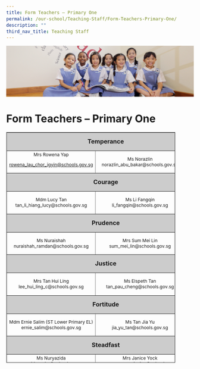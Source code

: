 ```yaml
---
title: Form Teachers – Primary One
permalink: /our-school/Teaching-Staff/Form-Teachers-Primary-One/
description: ""
third_nav_title: Teaching Staff
---
```

![](/images/UsefulVideos.jpg)

Form Teachers – Primary One
===========================
<table style="text-align: center; font-size: 12px; border-collapse: collapse; width: 90%; height: 620px;" border="1" width="100%">
<tbody>
<tr style="height: 42px;">
<td style="font-size: 16px; background-color: #cccccc; width: 82.0453%; height: 42px;" colspan="3" ><strong>Temperance</strong></td>
</tr>
<tr style="height: 55px;">
<td style="width: 43.5516%; text-align: center; height: 55px;" width="32%">Mrs Rowena Yap

rowena_lau_chor_jgyin@schools.gov.sg</td>
<td style="height: 55px; width: 14.0542%; text-align: center;">Ms Norazlin
norazlin_abu_bakar@schools.gov.sg</td>
<td style="width: 24.4395%; height: 55px;"></td>
</tr>
<tr style="height: 42px;">
<td style="font-size: 16px; background-color: #cccccc; width: 82.0453%; height: 42px;" colspan="3"><strong>Courage</strong></td>
</tr>
<tr style="height: 55px;">
<td style="width: 43.5516%; height: 55px;">Mdm Lucy Tan<br>
tan_li_hiang_lucy@schools.gov.sg</td>
<td style="width: 14.0542%; height: 55px;">Ms Li Fangqin
li_fangqin@schools.gov.sg</td>
<td style="width: 24.4395%; height: 55px;"></td>
</tr>
<tr style="height: 42px;">
<td style="font-size: 16px; background-color: #cccccc; width: 82.0453%; height: 42px;" colspan="3"><strong>Prudence</strong></td>
</tr>
<tr style="height: 55px;">
<td style="width: 43.5516%; height: 55px;">Ms Nuraishah<br>
nuraishah_ramdan@schools.gov.sg</td>
<td style="width: 14.0542%; height: 10px;" width="32%">Mrs Sum Mei Lin
sum_mei_lin@schools.gov.sg</td>
<td style="width: 24.4395%; height: 10px;"></td>
</tr>
<tr style="height: 42px;">
<td style="font-size: 16px; background-color: #cccccc; width: 82.0453%; height: 42px;" colspan="3"><strong>Justice</strong></td>
</tr>
<tr style="height: 55px;">
<td style="width: 43.5516%; height: 55px;">Mrs Tan Hui Ling<br>
lee_hui_ling_c@schools.gov.sg</td>
<td style="width: 14.0542%; height: 55px;">Ms Elspeth Tan
tan_pau_cheng@schools.gov.sg</td>
<td style="width: 24.4395%; height: 55px;">Mdm Nor Ashikin</td>
</tr>
<tr style="height: 42px;">
<td style="font-size: 16px; background-color: #cccccc; width: 82.0453%; height: 42px;" colspan="3"><strong>Fortitude</strong></td>
</tr>
<tr style="height: 55px;">
<td style="width: 43.5516%; height: 55px;">Mdm Ernie Salim (ST Lower Primary EL)
ernie_salim@schools.gov.sg</td>
<td style="width: 14.0542%; height: 55px;">Ms Tan Jia Yu
jia_yu_tan@schools.gov.sg</td>
<td style="width: 24.4395%; height: 55px;"></td>
</tr>
<tr style="height: 42.1111px;">
<td style="font-size: 16px; background-color: #cccccc; width: 82.0453%; height: 42px;" colspan="3"><strong>Steadfast</strong></td>
</tr>
<tr style="height: 55px;" valign="top">
<td style="width: 43.5516%; height: 55px;">Ms Nuryazida<br>
nuryazida_naim@schools.gov.sg</td>
<td style="width: 14.0542%; height: 55px;">Mrs Janice Yock
yong_may_yuen_janice@schools.gov.sg</td>
<td style="width: 24.4395%; height: 55px;"></td>
</tr>
<tr style="height: 42px;">
<td style="font-size: 16px; background-color: #cccccc; width: 82.0453%; height: 42px;" colspan="3"><strong>Piety</strong></td>
</tr>
<tr style="height: 41px;" valign="top">
<td style="width: 43.5516%; height: 41px; text-align: center;">Mrs Marie Thomas

marie_celine_ovinis@schools.gov.sg</td>
<td style="width: 14.0542%; height: 41px; text-align: center;">Mdm Jennifer Lim
lim_ping_hoon@schools.gov.sg</td>
<td style="width: 24.4395%; height: 41px;"></td>
</tr>
</tbody>
</table>